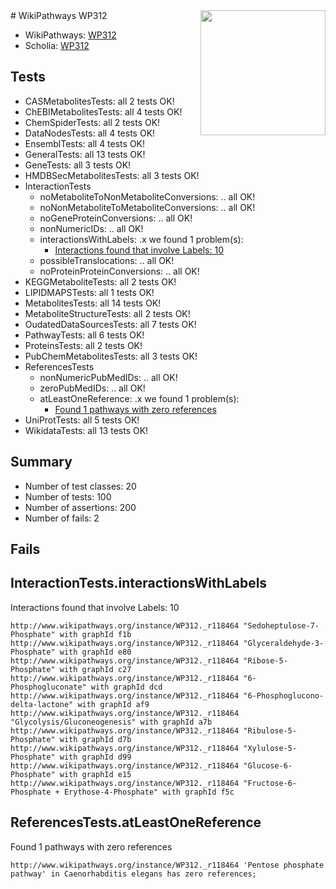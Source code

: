 <img style="float: right; width: 200px" src="https://upload.wikimedia.org/wikipedia/commons/thumb/8/83/Wplogo_with_text_500.png/640px-Wplogo_with_text_500.png" />
# WikiPathways WP312

* WikiPathways: [WP312](https://new.wikipathways.org/pathways/WP312)
* Scholia: [WP312](https://scholia.toolforge.org/wikipathways/WP312)
## Tests
* CASMetabolitesTests: all 2 tests OK!
* ChEBIMetabolitesTests: all 4 tests OK!
* ChemSpiderTests: all 2 tests OK!
* DataNodesTests: all 4 tests OK!
* EnsemblTests: all 4 tests OK!
* GeneralTests: all 13 tests OK!
* GeneTests: all 3 tests OK!
* HMDBSecMetabolitesTests: all 3 tests OK!
* InteractionTests
    * noMetaboliteToNonMetaboliteConversions: .. all OK!
    * noNonMetaboliteToMetaboliteConversions: .. all OK!
    * noGeneProteinConversions: .. all OK!
    * nonNumericIDs: .. all OK!
    * interactionsWithLabels: .x we found 1 problem(s):
        * [Interactions found that involve Labels: 10](#fe97a8b8)
    * possibleTranslocations: .. all OK!
    * noProteinProteinConversions: .. all OK!
* KEGGMetaboliteTests: all 2 tests OK!
* LIPIDMAPSTests: all 1 tests OK!
* MetabolitesTests: all 14 tests OK!
* MetaboliteStructureTests: all 2 tests OK!
* OudatedDataSourcesTests: all 7 tests OK!
* PathwayTests: all 6 tests OK!
* ProteinsTests: all 2 tests OK!
* PubChemMetabolitesTests: all 3 tests OK!
* ReferencesTests
    * nonNumericPubMedIDs: .. all OK!
    * zeroPubMedIDs: .. all OK!
    * atLeastOneReference: .x we found 1 problem(s):
        * [Found 1 pathways with zero references](#35eb778e)
* UniProtTests: all 5 tests OK!
* WikidataTests: all 13 tests OK!


## Summary

* Number of test classes: 20
* Number of tests: 100
* Number of assertions: 200
* Number of fails: 2

## Fails

<a name="fe97a8b8" />

## InteractionTests.interactionsWithLabels

Interactions found that involve Labels: 10
```
http://www.wikipathways.org/instance/WP312._r118464 "Sedoheptulose-7-Phosphate" with graphId f1b
http://www.wikipathways.org/instance/WP312._r118464 "Glyceraldehyde-3-Phosphate" with graphId e80
http://www.wikipathways.org/instance/WP312._r118464 "Ribose-5-Phosphate" with graphId c27
http://www.wikipathways.org/instance/WP312._r118464 "6-Phosphogluconate" with graphId dcd
http://www.wikipathways.org/instance/WP312._r118464 "6-Phosphoglucono-delta-lactone" with graphId af9
http://www.wikipathways.org/instance/WP312._r118464 "Glycolysis/Gluconeogenesis" with graphId a7b
http://www.wikipathways.org/instance/WP312._r118464 "Ribulose-5-Phosphate" with graphId d7b
http://www.wikipathways.org/instance/WP312._r118464 "Xylulose-5-Phosphate" with graphId d99
http://www.wikipathways.org/instance/WP312._r118464 "Glucose-6-Phosphate" with graphId e15
http://www.wikipathways.org/instance/WP312._r118464 "Fructose-6-Phosphate + Erythose-4-Phosphate" with graphId f5c
```

<a name="35eb778e" />

## ReferencesTests.atLeastOneReference

Found 1 pathways with zero references
```
http://www.wikipathways.org/instance/WP312._r118464 'Pentose phosphate pathway' in Caenorhabditis elegans has zero references; 
```

